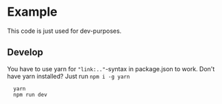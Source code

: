 # Example

This code is just used for dev-purposes.

## Develop

You have to use yarn for `"link:.."`-syntax in package.json to work. Don't have yarn installed? Just run `npm i -g yarn`

```
  yarn
  npm run dev
```
